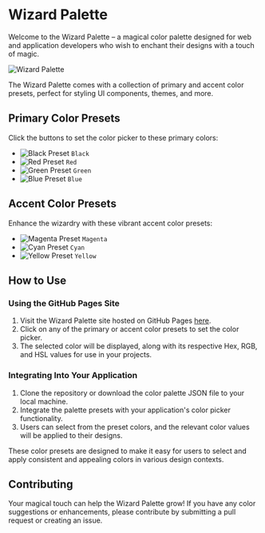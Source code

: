 # Wizard Palette

Welcome to the Wizard Palette – a magical color palette designed for web and application developers who wish to enchant their designs with a touch of magic.

![Wizard Palette](https://goldenlys.github.io/WizardPalette/images/preview.png)

The Wizard Palette comes with a collection of primary and accent color presets, perfect for styling UI components, themes, and more.

## Primary Color Presets

Click the buttons to set the color picker to these primary colors:

- ![Black Preset](https://via.placeholder.com/15/000000/000000.png) `Black`
- ![Red Preset](https://via.placeholder.com/15/ff0000/ff0000.png) `Red`
- ![Green Preset](https://via.placeholder.com/15/00ff00/00ff00.png) `Green`
- ![Blue Preset](https://via.placeholder.com/15/0000ff/0000ff.png) `Blue`

## Accent Color Presets

Enhance the wizardry with these vibrant accent color presets:

- ![Magenta Preset](https://via.placeholder.com/15/ff00ff/ff00ff.png) `Magenta`
- ![Cyan Preset](https://via.placeholder.com/15/00ffff/00ffff.png) `Cyan`
- ![Yellow Preset](https://via.placeholder.com/15/ffff00/ffff00.png) `Yellow`

## How to Use

### Using the GitHub Pages Site
1. Visit the Wizard Palette site hosted on GitHub Pages [here](https://goldenlys.github.io/WizardPalette).
2. Click on any of the primary or accent color presets to set the color picker.
3. The selected color will be displayed, along with its respective Hex, RGB, and HSL values for use in your projects.

### Integrating Into Your Application
1. Clone the repository or download the color palette JSON file to your local machine.
2. Integrate the palette presets with your application's color picker functionality.
3. Users can select from the preset colors, and the relevant color values will be applied to their designs.

These color presets are designed to make it easy for users to select and apply consistent and appealing colors in various design contexts.

## Contributing

Your magical touch can help the Wizard Palette grow! If you have any color suggestions or enhancements, please contribute by submitting a pull request or creating an issue.
